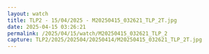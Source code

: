 ```yaml
---
layout: watch
title: TLP2 - 15/04/2025 - M20250415_032621_TLP_2T.jpg
date: 2025-04-15 03:26:21
permalink: /2025/04/15/watch/M20250415_032621_TLP_2
capture: TLP2/2025/202504/20250414/M20250415_032621_TLP_2T.jpg
---
```

